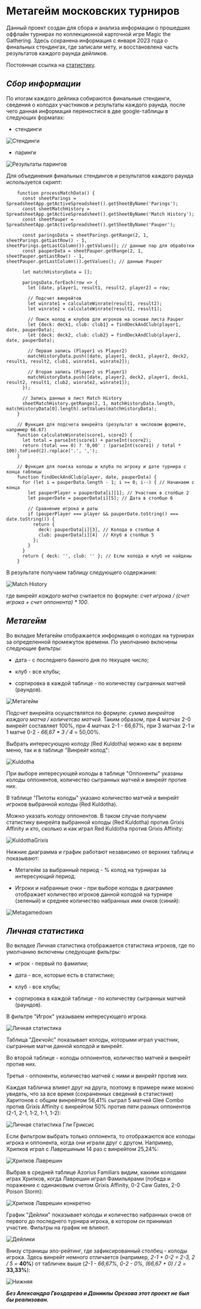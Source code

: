 **Метагейм московских турниров**
================================

Данный проект создан для сбора и анализа информации о прошедших оффлайн турнирах по коллекционной карточной игре Magic the Gathering. Здесь сохранена информация с января 2023 года о финальных стендингах, где записали мету, и восстановлена часть результатов каждого раунда дейликов.

Постоянная ссылка на [статистику](https://datalens.yandex/47cd8ciafz8yr "Московский паупер").

*Сбор информации*
-----------------

По итогам каждого дейлика собираются финальные стендинги, сведения о колодах участников и результаты каждого раунда, после чего данная информация переностися в две google-таблицы в следующих форматах:

- стендинги

![Стендинги](https://raw.githubusercontent.com/Zlobka/metagame/refs/heads/main/251124onlinestandings.png "Стендинги")

- паринги

![Результаты парингов](https://raw.githubusercontent.com/Zlobka/metagame/refs/heads/main/251124onlineparings.png "Результаты парингов")

Для объединения финальных стендингов и результатов каждого раунда используется скрипт:

        function processMatchData() {
          const sheetParings = SpreadsheetApp.getActiveSpreadsheet().getSheetByName('Parings');
          const sheetMatchHistory = SpreadsheetApp.getActiveSpreadsheet().getSheetByName('Match History');
          const sheetPauper = SpreadsheetApp.getActiveSpreadsheet().getSheetByName('Pauper');
          
          const paringsData = sheetParings.getRange(2, 1, sheetParings.getLastRow() - 1, sheetParings.getLastColumn()).getValues(); // данные пар для обработки
          const pauperData = sheetPauper.getRange(2, 1, sheetPauper.getLastRow() - 1, sheetPauper.getLastColumn()).getValues(); // данные Pauper
          
          let matchHistoryData = [];
        
          paringsData.forEach(row => {
            let [date, player1, result1, result2, player2] = row;
        
            // Подсчет винрейтов
            let winrate1 = calculateWinrate(result1, result2);
            let winrate2 = calculateWinrate(result2, result1);
            
            // Поиск колод и клубов для игроков на основе листа Pauper
            let {deck: deck1, club: club1} = findDeckAndClub(player1, date, pauperData);
            let {deck: deck2, club: club2} = findDeckAndClub(player2, date, pauperData);
        
            // Первая запись (Player1 vs Player2)
            matchHistoryData.push([date, player1, deck1, player2, deck2, result1, result2, club1, winrate1, winrate2]);
        
            // Вторая запись (Player2 vs Player1)
            matchHistoryData.push([date, player2, deck2, player1, deck1, result2, result1, club2, winrate2, winrate1]);
          });
        
          // Запись данных в лист Match History
          sheetMatchHistory.getRange(2, 1, matchHistoryData.length, matchHistoryData[0].length).setValues(matchHistoryData);
        }
        
        // Функция для подсчета винрейта (результат в числовом формате, например 66.67)
        function calculateWinrate(score1, score2) {
          let total = parseInt(score1) + parseInt(score2);
          return (total === 0) ? '0,00' : (parseInt(score1) / total * 100).toFixed(2).replace('.', ',');
        }
        
        // Функция для поиска колоды и клуба по игроку и дате турнира с конца таблицы
        function findDeckAndClub(player, date, pauperData) {
          for (let i = pauperData.length - 1; i >= 0; i--) { // Начинаем с конца
            let pauperPlayer = pauperData[i][1]; // Участник в столбце 2
            let pauperDate = pauperData[i][5]; // Дата в столбце 6
        
            // Сравнение игрока и даты
            if (pauperPlayer === player && pauperDate.toString() === date.toString()) {
              return {
                deck: pauperData[i][3], // Колода в столбце 4
                club: pauperData[i][4]  // Клуб в столбце 5
              };
            }
          }
          return { deck: '', club: '' }; // Если колода и клуб не найдены
        }

В результате получаем таблицу следующего содержания:

![Match History](https://raw.githubusercontent.com/Zlobka/metagame/refs/heads/main/251124matchhistory.png "Match History")

где винрейт *каждого матча* считается по формуле: *счет игрока / (счет игрока + счет оппонента) * 100*.

*Метагейм*
---------------------

Во вкладке Метагейм отображается информация о колодах на турнирах за определенной промежуток времени. По умолчанию включены следующие фильтры:

- дата - с последнего банного дня по текущее число;

- клуб - все клубы;
  
- сортировка в каждой таблице - по количеству сыгранных матчей (раундов).

![Метагейм](https://raw.githubusercontent.com/Zlobka/metagame/refs/heads/main/metagame.png "Метагейм")

Подсчет винрейта осуществлятся по формуле: *сумма винрейтов каждого матча / количетсво матчей*. Таким образом, при 4 матчах 2-0 винрейт составляет 100%, при 4 матчах 2-1 - 66,67%, при 3 матчах 2-1 и 1 матче 0-2 - *66,67 * 3 / 4* = 50,00%.

Выбрать интересующую колоду (Red Kuldotha) можно как в верхем меню, так и в таблице "Винрейт колод":

![Kuldotha](https://raw.githubusercontent.com/Zlobka/metagame/refs/heads/main/Kuldothawinrate.png "Kuldotha")

При выборе интересующей колоды в таблице "Оппоненты" указаны колоды оппонентов, количество сыгранных матчей и винрейт против них.

В таблице "Пилоты колоды" указано количество матчей и винрейт игроков выбранной колоды (Red Kuldotha).

Можно указать колоду оппонентов. В таком случае получаем статистику винрейта выбранной колоды (Red Kuldotha) против Grixis Affinity и кто, сколько и как играл Red Kuldotha против Grixis Affinity:

![KuldothaGrixis](https://raw.githubusercontent.com/Zlobka/metagame/refs/heads/main/KuldothaGrixis.png "KuldothaGrixis")

Нижние диаграмма и график работают независимо от верхних таблиц и показывают:

- Метагейм за выбранный период - % колод на турнирах за интересующий период.

- Игроки и набранные очки - при выборе колоды в диаграмме отображает количество игроков данной колодой на турнире (зеленый) и среднее количество набранных ими очков (синий):

![Metagamedown](https://raw.githubusercontent.com/Zlobka/metagame/refs/heads/main/Metagamedown.png "Metagamedown")

*Личная статистика*
---------------------

Во вкладке Личная статистика отображается статистика игроков, где по умолчанию включены следующие фильтры:

- игрок - первый по фамилии;

- дата - все, которые есть в статистике;

- клуб - все клубы;
  
- сортировка в каждой таблице - по количеству сыгранных матчей (раундов).

В фильтре "Игрок" указываем интересующего игрока.

![Личная статистика](https://raw.githubusercontent.com/Zlobka/metagame/refs/heads/main/myall.png "Личная статистика")

Таблица "Декчойс" показывает колоды, которыми играл участник, сыгранные матчи данной колодой и винрейт.

Во второй таблице - колоды оппонентов, количество матчей и винрейт против них.

Третья - оппоненты, количество матчей с ними и винрейт против них.

Каждая табличка влияет друг на друга, поэтому в примере ниже можно увидеть, что за все время (сохраненных сведений в статистике) Харитонов с общим винрейтом 56,41% сыграл 5 матчей Glee Combo против Grixis Affinity с винрейтом 50% против пяти разных оппонентов (2-1, 2-1, 1-2, 1-1, 1-2):

![Личная статистика Гли Гриксис](https://raw.githubusercontent.com/Zlobka/metagame/refs/heads/main/mygleegrixis.png "Личная статистика Гли Гриксис")

Если фильтром выбрать только оппонента, то отображаются все колоды игрока и оппонента, когда они играли друг с другом. Например, Хрипков играл с Лаврешиным 14 раз с винрейтом 25,24%:

![Хрипков Лаврешин](https://raw.githubusercontent.com/Zlobka/metagame/refs/heads/main/KhripkovLavreshin.png "Хрипков Лаврешин")

Выбрав в средней таблице Azorius Familiars видим, какими колодами играх Хрипков, когда Лаврешин играл Фамильярами (победа и поражение с одинаковым счетом Grixis Affinity, 0-2 Caw Gates, 2-0 Poison Storm):

![Хрипков Лаврешин конкретно](https://raw.githubusercontent.com/Zlobka/metagame/refs/heads/main/KhripkovLavreshin%20konkretno.png "Хрипков Лаврешин конкретно")

График "Дейлки" показывает колоды и количество набранных очков от первого до последнего турнира игрока, в котором он принимал участие. Фильтры на график не влияют.

![Дейлики](https://raw.githubusercontent.com/Zlobka/metagame/refs/heads/main/Dayly.png "Дейлики")

Внизу страницы эло-рейтинг, где зафиксированный столбец - колоды игрока. Здесь винрейт немного отличается (например, *2-1 + 0-2 = 2-3, 2 / 5 =* **40%**) от табличек выше (*2-1 - 66,67%, 0-2 - 0%, (66,67 + 0) / 2 =* **33,33%**):

![Нижняя](https://raw.githubusercontent.com/Zlobka/metagame/refs/heads/main/Down.png "Нижняя")

***Без Александра Гвоздарева и Даниилы Орехова этот проект не был бы реализован.***

